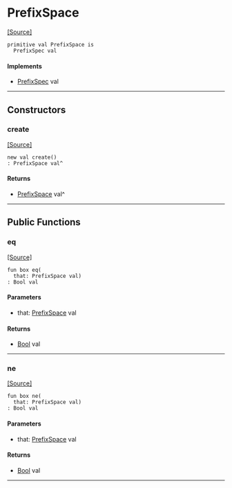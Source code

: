# PrefixSpace
<span class="source-link">[[Source]](src/format/prefix_spec.md#L5)</span>
```pony
primitive val PrefixSpace is
  PrefixSpec val
```

#### Implements

* [PrefixSpec](format-PrefixSpec.md) val

---

## Constructors

### create
<span class="source-link">[[Source]](src/format/prefix_spec.md#L5)</span>


```pony
new val create()
: PrefixSpace val^
```

#### Returns

* [PrefixSpace](format-PrefixSpace.md) val^

---

## Public Functions

### eq
<span class="source-link">[[Source]](src/format/prefix_spec.md#L6)</span>


```pony
fun box eq(
  that: PrefixSpace val)
: Bool val
```
#### Parameters

*   that: [PrefixSpace](format-PrefixSpace.md) val

#### Returns

* [Bool](builtin-Bool.md) val

---

### ne
<span class="source-link">[[Source]](src/format/prefix_spec.md#L6)</span>


```pony
fun box ne(
  that: PrefixSpace val)
: Bool val
```
#### Parameters

*   that: [PrefixSpace](format-PrefixSpace.md) val

#### Returns

* [Bool](builtin-Bool.md) val

---


